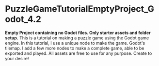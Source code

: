 # PuzzleGameTutorialEmptyProject_Godot_4.2
**Empty Project containing no Godot files. Only starter assets and folder setup.**
This is a tutorial on making a puzzle game using the Godot game engine. In this tutorial, I use a unique node to make the game. Godot's tilemap. I add a few more nodes to make a complete game, able to be exported and played. All assets are free to use for any purpose. Create to your desire!
